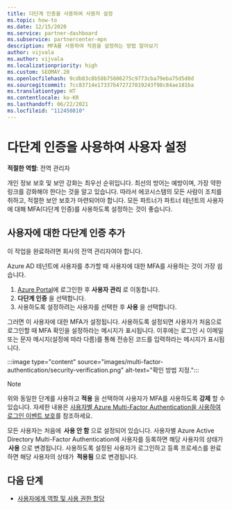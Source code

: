 ```yaml
---
title: 다단계 인증을 사용하여 사용자 설정
ms.topic: how-to
ms.date: 12/15/2020
ms.service: partner-dashboard
ms.subservice: partnercenter-mpn
description: MFA를 사용하여 직원을 설정하는 방법 알아보기
author: vijvala
ms.author: vijvala
ms.localizationpriority: high
ms.custom: SEOMAY.20
ms.openlocfilehash: 9cdb83c8b58b75606275c9773cba79eba75d5d0d
ms.sourcegitcommit: 7cc83714e17337b472727819243f98c84ae181ba
ms.translationtype: HT
ms.contentlocale: ko-KR
ms.lasthandoff: 06/22/2021
ms.locfileid: "112450810"
---
```

# <a name="set-up-your-users-with-multi-factor-authentication"></a>다단계 인증을 사용하여 사용자 설정

**적절한 역할**: 전역 관리자

개인 정보 보호 및 보안 강화는 최우선 순위입니다. 최선의 방어는 예방이며, 가장 약한 링크를 강화해야 한다는 것을 알고 있습니다. 따라서 에코시스템의 모든 사람이 조치를 취하고, 적절한 보안 보호가 마련되어야 합니다. 모든 파트너가 파트너 테넌트의 사용자에 대해 MFA(다단계 인증)를 사용하도록 설정하는 것이 좋습니다. 

## <a name="add-multi-factor-authentication-for-your-users"></a>사용자에 대한 다단계 인증 추가

이 작업을 완료하려면 회사의 전역 관리자여야 합니다.

Azure AD 테넌트에 사용자를 추가할 때 사용자에 대한 MFA를 사용하는 것이 가장 쉽습니다.

1. [Azure Portal](https://portal.azure.com)에 로그인한 후 **사용자 관리** 로 이동합니다.
1. **다단계 인증** 을 선택합니다.
1. 사용하도록 설정하려는 사용자를 선택한 후 **사용** 을 선택합니다.

그러면 이 사용자에 대한 MFA가 설정됩니다. 사용하도록 설정되면 사용자가 처음으로 로그인할 때 MFA 확인을 설정하라는 메시지가 표시됩니다. 이후에는 로그인 시 이메일 또는 문자 메시지(설정에 따라 다름)를 통해 전송된 코드를 입력하라는 메시지가 표시됩니다.  

:::image type="content" source="images/multi-factor-authentication/security-verification.png" alt-text="확인 방법 지정.":::

>[!NOTE]
>위와 동일한 단계를 사용하고 **적용** 을 선택하여 사용자가 MFA를 사용하도록 **강제** 할 수 있습니다. 자세한 내용은 [사용자별 Azure Multi-Factor Authentication을 사용하여 로그인 이벤트 보호](/azure/active-directory/authentication/howto-mfa-userstates)를 참조하세요. 

모든 사용자는 처음에  **사용 안 함** 으로 설정되어 있습니다. 사용자별 Azure Active Directory Multi-Factor Authentication에 사용자를 등록하면 해당 사용자의 상태가  **사용** 으로 변경됩니다. 사용하도록 설정된 사용자가 로그인하고 등록 프로세스를 완료하면 해당 사용자의 상태가  **적용됨** 으로 변경됩니다. 

## <a name="next-steps"></a>다음 단계

- [사용자에게 역할 및 사용 권한 할당](permissions-overview.md)